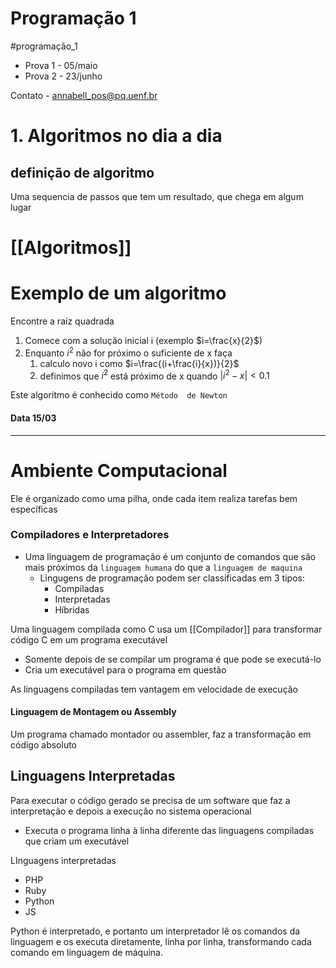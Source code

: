 # Programação 1

#programação_1


- Prova 1 - 05/maio
- Prova 2 - 23/junho

Contato - annabell_pos@pq.uenf.br

# 1. Algoritmos no dia a dia 

## definição de algoritmo
Uma sequencia de passos que tem um resultado, que chega em algum lugar

# [[Algoritmos]]

# Exemplo de um algoritmo

Encontre a raíz quadrada

1. Comece com a solução inicial i (exemplo $i=\frac{x}{2}$)
2. Enquanto $i^2$ não for próximo o suficiente de x faça
	1. calculo novo i como $i=\frac{(i+\frac{i}{x})}{2}$
	2. definimos que $i^2$ está próximo de x quando $|i^2-x| < 0.1$

Este algoritmo é conhecido como `Método  de Newton`


#### Data 15/03

---

# Ambiente Computacional
Ele é organizado como uma pilha, onde cada item realiza tarefas bem específicas


### Compiladores e Interpretadores

- Uma linguagem de programação é um conjunto de comandos que são mais próximos da `linguagem humana` do que a `linguagem de maquina`
	- Lingugens de programação podem ser classificadas em 3 tipos:
		- Compiladas
		- Interpretadas
		- Híbridas

Uma linguagem compilada como C usa um [[Compilador]] para transformar código C em um programa executável
- Somente depois de se compilar um programa é que pode se executá-lo
- Cria um executável para  o programa em questão

As linguagens compiladas tem vantagem em velocidade de execução


#### Linguagem de Montagem ou Assembly 

Um programa chamado montador ou assembler, faz a transformação em código absoluto



## Linguagens Interpretadas

Para executar o código gerado se precisa de um software que faz a interpretação e depois a execução no sistema operacional

- Executa o programa linha à linha diferente das linguagens compiladas que criam um executável


LInguagens interpretadas
- PHP
- Ruby
- Python
- JS

Python é interpretado, e portanto um interpretador lê os comandos da linguagem e os executa diretamente, linha por linha, transformando cada comando em linguagem de máquina.




